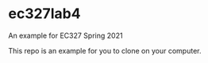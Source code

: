 # ec327lab4
An example for EC327 Spring 2021

This repo is an example for you to clone on your computer.
